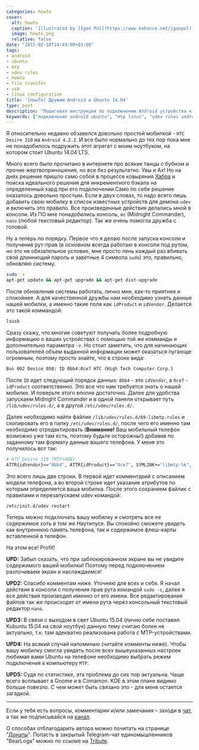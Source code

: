 ```yaml
---
categories: howto
cover:
  alt: howto
  caption: 'Illustrated by [Igan Pol](https://www.behance.net/iganpol)'
  image: howto.png
  relative: false
date: "2015-02-18T14:49:00+03:00"
tags:
- android
- ubuntu
- mtp
- udev rules
- howto
- file transfer
- usb
- linux configuration
title: '[HowTo] Дружим Android и Ubuntu 14.04'
type: post
description: "Пошаговая инструкция по подключению Android устройства к Ubuntu 14.04 с использованием MTP и правил udev для доступа к файлам и обмена данными."
keywords: ["подключение android ubuntu", "mtp linux", "udev rules android", "доступ к файлам android ubuntu", "ubuntu 14.04", "htc desire 310", "usb debugging", "transfer files linux android", "ubuntu howto", "android usb"]
---
```


Я относительно недавно обзавелся довольно простой мобилкой - `HTC Desire 310` на `Android 4.2.2`. И все было нормально до тех пор пока мне не понадобилось подружить этот агрегат с моим ноутбуком, на котором стоит Ubuntu 14.04 LTS.

Много всего было прочитано в интернете про всякие танцы с бубном и прочие жертвоприношения, но все без результатно. Увы и Ах! Но на днях решение пришло само собой в процессе ковыряния [Хабра](http://habr.com/ru/) и поиска идеального решения для инкрементного бэкапа на определенный хард при его подключении.Само по себе решение оказалось довольно простым. Если в двух словах, то надо всего лишь добавить свою мобилку в список известных устройств для демона `udev` и включить это правило. Все произведенные действия делались мной в консоли. Из ПО мне понадобились консоль,  `mc` (Midnight Commander), `nano` (любой текстовый редактор). Так же очень помогла дружба с головой.

Ну а теперь по порядку. Первое что я делаю после запуска консоли и получения рут-прав (в основном всегда работаю в консоли под рутом, но это не обязательное условие, мне просто лень каждый раз вбивать свой длиннющий пароль и заветные 4 символа `sudo`) это, правильно, обновляю систему.

```bash
sudo -s 
apt-get update && apt-get upgrade && apt-get dist-upgrade
```

После обновления системы работать, лично мне, как-то приятнее и спокойнее. А для качественной дружбы нам необходимо узнать данные нашей мобилки, а именно такие поля как `idProduct` и `idVendor`. Делается это такой коммандой:

```bash
lsusb
```

Сразу скажу, что многие советуют получать более подробную информацию о ваших устройствах с помощью той же комманды и дополнительно параметра `-v`. Но стоит заметить, что для начинающих пользователей объем выданной информации может оказаться пугающе огромным, поэтому просто знайте, что в строке вида:

```bash
Bus 002 Device 058: ID 0bb4:0ce7 HTC (High Tech Computer Corp.)
```

После `ID` идет следующий порядок данных: `0bb4` - это `idVendor`, а `0ce7` - `idProduct` соответственно. Это все что нам требуется знать о нашей мобилке. И поверьте этого вполне достаточно. Далее для удобства запускаем Midnight Commander и в одной панели открывает путь `/lib/udev/rules.d/`, а в другой `/etc/udev/rules.d/`.

Далее необходимо найти файлик `/lib/udev/rules.d/69-libmtp.rules` и скопировать его в папку `/etc/udev/rules.d/`, после чего его именно там необходимо отредактировать (**Внимание!** Ваш мобильный телефон возможно уже там есть, поэтому будьте осторожны!) добавив по заданному там формату данные вашего телефона. У меня это получилось вот так:

```bash
# HTC Desire 310 (MTP+ADB)
ATTR{idVendor}=="0bb4", ATTR{idProduct}=="0ce7", SYMLINK+="libmtp-%k", MODE="660", GROUP="audio", ENV{ID_MTP_DEVICE}="1", ENV{ID_MEDIA_PLAYER}="1"
```

Это всего лишь две строки. В первой идет комментарий с описанием модели телефона, а во второй строке идет указание атрибутов по которым определяется ваша мобилка. После этого сохраняем файлик с правилами и перезапускаем udev командой:

```bash
/etc/init.d/udev restart
```

Теперь можно подключать вашу мобилку и смотреть все ее содержимое хоть в том же Наутилусе. Вы спокойно сможете увидеть как внутреннюю память телефона, так и содержимое флеш-карты вставленной в телефон.

На этом все! Profit!

**UPD:** Забыл сказать, что при заблокированном экране вы не увидите содержимого вашей мобилки! Поэтому перед подключением разлочиваем экран и наслаждаемся!

**UPD2:** Спасибо комментам ниже. Уточняю для всех и себя. Я начал действия в консоли с получения прав рута командой `sudo -s`, далее я все действия производил именно от его имени. Все редактирования файлов так же происходят от имени рута через консольный текстовый редактор `nano`.

**UPD3:** В связи с выходом в свет Ubuntu 15.04 (лично себе поставил Kubuntu 15.04 на свой ноутбук) данную тему считаю более не актуально, т.к. там адекватно реализована работа с MTP-устройствами.

**UPD4:** На всякий случай напоминаю (читайте комменты ниже). Чтобы вашу мобилку смогла увидеть после всех вышеуказанных настроек любимая вами Ubuntu на телефоне необходимо выбрать режим подключения к компьютеру `MTP`.

**UPD5:** Судя по статистике, эта проблема до сих пор актуальна. Чаще всего всплывает в Gnome и в Cinnamon. KDE в этом плане видимо больше повезло. С чем может быть связано это - для меня остается загадкой.

---

Если у тебя есть вопросы, комментарии и/или замечания – заходи в [чат](https://ttttt.me/jtprogru_chat), а так же подписывайся на [канал](https://ttttt.me/jtprogru_channel).

О способах отблагодарить автора можно почитать на странице "[Донаты](https://jtprog.ru/donations/)". Попасть в закрытый Telegram-чат единомышленников "BearLoga" можно по ссылке на [Tribute](https://web.tribute.tg/s/oRV).
